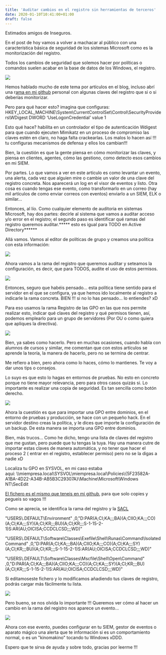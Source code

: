 ```yaml
---
title: 'Auditar cambios en el registro sin herramientas de terceros'
date: 2020-01-10T10:41:00+01:00
draft: false
---
```


Estimados amigos de Inseguros.  
  
En el post de hoy vamos a volver a machacar al público con una característica básica de seguridad de los sistemas Microsoft como es la monitorización del registro.  
  
Todos los cambios de seguridad que solemos hacer por políticas o comandos suelen acabar en la base de datos de los Windows, el registro.  
  
  

[![](https://1.bp.blogspot.com/-EqWDfBVfGUs/XheWyiyx91I/AAAAAAAAGfQ/IYzmwdtDzw4D8TFWiSDmazZKN-JCBo_NACLcBGAsYHQ/s320/detective-1424831_1280.png)](https://1.bp.blogspot.com/-EqWDfBVfGUs/XheWyiyx91I/AAAAAAAAGfQ/IYzmwdtDzw4D8TFWiSDmazZKN-JCBo_NACLcBGAsYHQ/s1600/detective-1424831_1280.png)

  
  
Hemos hablado mucho de este tema por artículos en el blog, incluso abrí una r[ama en mi github](https://github.com/kinomakino/REG_KEYS_MONITOR/blob/master/claves) personal con algunas claves del registro que si o si deberías monitorizar.  
  
Pero para qué hacer esto? imagina que configuras:   
HKEY\_LOCAL\_MACHINE\\System\\CurrentControlSet\\Control\\SecurityProviders\\WDigest DWORD ‘UseLogonCredential’ value 1   
  
Esto qué hace? habilita en un controlador el tipo de autenticación Wdigest para que cuando ejecuten Mimikatz en un proceso de compromiso las claves estén en claro, no haga falta crackearlas. Los malos lo hacen así !!! tu configuras mecanismos de defensa y ellos los cambian!!!  
  
Bien, la cuestión es que la gente piensa en cómo monitorizar las claves, y piensa en clientes, agentes, cómo las gestiono, como detecto esos cambios en mi SIEM.   
  
Por partes. Lo que vamos a ver en este artículo es como levantar un evento, una alerta, cada vez que alguien mire o cambie un valor de una clave del registro concreta. Nos aparecerá un log en el visor de eventos y listo. Otra cosa es cuando tengas ese evento, como transformarlo en un correo (hay mil artículos de como enviar correos con eventos) enviarlo a un SIEM, ELK o similar...  
  
Entonces, al lío. Como cualquier elemento de auditoria en sistemas Microsoft, hay dos partes: decirle al sistema que vamos a auditar acceso y/o error en el registro; el segundo paso es identificar qué ramas del registro queremos auditar.\*\*\*\*\* esto es igual para TODO en Active Directory\*\*\*\*\*\*  
  
Allá vamos. Vamos al editor de políticas de grupo y creamos una política con esta información:  
  
  

[![](https://1.bp.blogspot.com/-uVtN1KfpJAo/XheSODLjvOI/AAAAAAAAGeU/HiGN7aLGoD0SWoxN7GC1NVjKGN28jJmmgCLcBGAsYHQ/s400/Captura%2Bde%2Bpantalla%2B2020-01-09%2Ba%2Blas%2B20.37.11.png)](https://1.bp.blogspot.com/-uVtN1KfpJAo/XheSODLjvOI/AAAAAAAAGeU/HiGN7aLGoD0SWoxN7GC1NVjKGN28jJmmgCLcBGAsYHQ/s1600/Captura%2Bde%2Bpantalla%2B2020-01-09%2Ba%2Blas%2B20.37.11.png)

  
Ahora vamos a la rama del registro que queremos auditar y seteamos la configuración, es decir, que para TODOS, audite el uso de estos permisos.  
  
  

[![](https://1.bp.blogspot.com/-hPgFNAkHxhw/XheSfYC0L7I/AAAAAAAAGec/v6WLQxLs9UsQi2p4YYQiDPmD-tnyFWkfQCLcBGAsYHQ/s400/Captura%2Bde%2Bpantalla%2B2020-01-09%2Ba%2Blas%2B20.40.09.png)](https://1.bp.blogspot.com/-hPgFNAkHxhw/XheSfYC0L7I/AAAAAAAAGec/v6WLQxLs9UsQi2p4YYQiDPmD-tnyFWkfQCLcBGAsYHQ/s1600/Captura%2Bde%2Bpantalla%2B2020-01-09%2Ba%2Blas%2B20.40.09.png)

  
Entonces, seguro que habéis pensado... esta política tiene sentido para el servidor en el que se configura, ya que hemos ido localmente al registro a indicarle la rama concreta. BIEN !!! si no lo has pensado... lo entiendes? xD  
  
Para eso usamos la rama Registro de las GPO en las que nos permite realizar esto, indicar qué claves del registro y qué permisos tienen, así, podemos emplearlo para un grupo de servidores (Por OU o como quiera que apliques la directiva).  
  
  

[![](https://1.bp.blogspot.com/-aCp_yQvLpOQ/XheS9U7p2hI/AAAAAAAAGek/rJc5QwmQS_cSYv18lLldgB4JrfxSN-NPACLcBGAsYHQ/s400/Captura%2Bde%2Bpantalla%2B2020-01-09%2Ba%2Blas%2B20.43.03.png)](https://1.bp.blogspot.com/-aCp_yQvLpOQ/XheS9U7p2hI/AAAAAAAAGek/rJc5QwmQS_cSYv18lLldgB4JrfxSN-NPACLcBGAsYHQ/s1600/Captura%2Bde%2Bpantalla%2B2020-01-09%2Ba%2Blas%2B20.43.03.png)

  
Bien, ya sabes como hacerlo. Pero en muchas ocasiones, cuando habla con alumnos de cursos y similar, me comentan que con estos artículos se aprende la teoría, la manera de hacerlo, pero no se termina de centrar.  
  
Me refiero a bien, pero ahora como lo haces, cómo lo mantienes. Te voy a dar unos tips o consejos.  
  
Lo suyo es que esto lo hagas en entornos de pruebas. No esto en concreto porque no tiene mayor relevancia, pero para otros casos quizás si. Lo importante es realizar una copia de seguridad. Es tan sencilla como botón derecho.  
  
  

[![](https://1.bp.blogspot.com/-ZRWnDtXexik/XheT0bl_q2I/AAAAAAAAGe4/wBNTDKi_hukNqZbwrF3xRREfFRu9LoEtACLcBGAsYHQ/s400/Captura%2Bde%2Bpantalla%2B2020-01-09%2Ba%2Blas%2B20.47.40.png)](https://1.bp.blogspot.com/-ZRWnDtXexik/XheT0bl_q2I/AAAAAAAAGe4/wBNTDKi_hukNqZbwrF3xRREfFRu9LoEtACLcBGAsYHQ/s1600/Captura%2Bde%2Bpantalla%2B2020-01-09%2Ba%2Blas%2B20.47.40.png)

  
Ahora la cuestión es que para importar una GPO entre dominios, en el entorno de pruebas y producción, se hace con un pequeño hack. En el servidor destino creas la política, y le dices que importe la configuración de un backup. De esta manera se importa una GPO entre dominios.  
  
Bien, más trucos... Como he dicho, tengo una lista de claves del registro que me gustan, pero puede que tu tengas la tuya. Hay una manera cutre de importar estas claves de manera automática, y no tener que hacer el proceso 2 ( entrar en el registro, establecer permiso) pero no se la digas a nadie xD  
  
Localiza tu GPO en SYSVOL, en mi caso estaba aquí: \\\\miempresa.local\\SYSVOL\\miempresa.local\\Policies\\{5F23582A-A1BA-4D22-A34B-AB5B3C29307A}\\Machine\\Microsoft\\Windows NT\\SecEdit  
  
[El fichero es el mismo que teneis en mi github](https://github.com/kinomakino/REG_KEYS_MONITOR/blob/master/GptTmpl.inf), para que solo copies y pegueis so vagos !!!  
  
Como se aprecia, se identifica la rama del registro y la [SACL](https://www.windows-active-directory.com/microsoft-active-directory-objects-authentication-process.html#more-93)  
  
  

"USERS\\.DEFAULT\\Environment" ,0,"D:PAR(A;CI;KA;;;BA)(A;CIIO;KA;;;CO)(A;CI;KA;;;SY)(A;CI;KR;;;BU)(A;CI;KR;;;S-1-15-2-1)S:AR(AU;OICISA;CCDCLCSD;;;WD)"

"USERS\\.DEFAULT\\Software\\Classes\\Exefile\\Shell\\Runas\\Command\\IsolatedCommand" ,0,"D:PAR(A;CI;KA;;;BA)(A;CIIO;KA;;;CO)(A;CI;KA;;;SY)(A;CI;KR;;;BU)(A;CI;KR;;;S-1-15-2-1)S:AR(AU;OICISA;CCDCLCSD;;;WD)"

"USERS\\.DEFAULT\\Software\\Classes\\Mscfile\\Shell\\Open\\Command" ,0,"D:PAR(A;CI;KA;;;BA)(A;CIIO;KA;;;CO)(A;CI;KA;;;SY)(A;CI;KR;;;BU)(A;CI;KR;;;S-1-15-2-1)S:AR(AU;OICISA;CCDCLCSD;;;WD)"

Si editamoseste fichero y lo modificamos añadiendo tus claves de registro, podrás cargar más fácilmente tu lista.  

  

[![](https://1.bp.blogspot.com/-xafNPz25UFc/XheWFHMXUaI/AAAAAAAAGfE/gutBD3H5CGYYT96KZwQjvsdfuLfBzgZmQCLcBGAsYHQ/s640/Captura%2Bde%2Bpantalla%2B2020-01-09%2Ba%2Blas%2B21.40.25.png)](https://1.bp.blogspot.com/-xafNPz25UFc/XheWFHMXUaI/AAAAAAAAGfE/gutBD3H5CGYYT96KZwQjvsdfuLfBzgZmQCLcBGAsYHQ/s1600/Captura%2Bde%2Bpantalla%2B2020-01-09%2Ba%2Blas%2B21.40.25.png)

  

Pero bueno, se nos olvida lo importante !!! Queremos ver cómo al hacer un cambio en la rama del registro nos aparece un evento...

  

[![](https://1.bp.blogspot.com/-U9qn7cZtbxM/XheWXuj-a8I/AAAAAAAAGfM/Xju3Sg4b3YMSvWR03g70iBWo6hwEtsNMACLcBGAsYHQ/s640/Captura%2Bde%2Bpantalla%2B2020-01-09%2Ba%2Blas%2B21.41.51.png)](https://1.bp.blogspot.com/-U9qn7cZtbxM/XheWXuj-a8I/AAAAAAAAGfM/Xju3Sg4b3YMSvWR03g70iBWo6hwEtsNMACLcBGAsYHQ/s1600/Captura%2Bde%2Bpantalla%2B2020-01-09%2Ba%2Blas%2B21.41.51.png)

  

Ahora con ese evento, puedes configurar en tu SIEM, gestor de eventos o aparato mágico una alerta que te información si es un comportamiento normal, o es un "kinomakino" tocando tu Windows xDDD.

  

Espero que te sirva de ayuda y sobre todo, gracias por leerme !!!